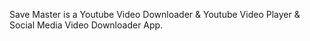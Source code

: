 Save Master is a Youtube Video Downloader & Youtube Video Player 
& Social Media Video Downloader App.